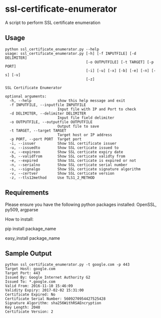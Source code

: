 # ssl-certificate-enumerator
A script to perform SSL certificate enumeration

## Usage

```
python ssl_certificate_enumerator.py --help
usage: ssl_certificate_enumerator.py [-h] [-f INPUTFILE] [-d DELIMITER]
                                     [-o OUTPUTFILE] [-t TARGET] [-p PORT]
                                     [-i] [-u] [-x] [-b] [-e] [-n] [-s] [-v]
                                     [-z]

SSL Certificate Enumerator

optional arguments:
  -h, --help            show this help message and exit
  -f INPUTFILE, --inputfile INPUTFILE
                        Input file with IP and Port to check
  -d DELIMITER, --delimiter DELIMITER
                        Input file field delimiter
  -o OUTPUTFILE, --outputfile OUTPUTFILE
                        Output file to save
  -t TARGET, --target TARGET
                        Target host or IP address
  -p PORT, --port PORT  Target port
  -i, --issuer          Show SSL certificate issuer
  -u, --issuedto        Show SSL certicate issued to
  -x, --expireon        Show SSL certicate expiry date
  -b, --validfrom       Show SSL certicate validty from
  -e, --expired         Show SSL certicate is expired or not
  -n, --serialno        Show SSL certicate serial number
  -s, --signalgo        Show SSL certicate signature algorithm
  -v, --certver         Show SSL certicate version
  -z, --tls12method     Use TLS1_2_METHOD
```

## Requirements

Please ensure you have the following python packages installed: OpenSSL, py509, argparse

How to install:

pip install package_name

easy_install package_name

## Sample Output

```
python ssl_certificate_enumerator.py -t google.com -p 443
Target Host: google.com
Target Port: 443
Issued By: Google Internet Authority G2
Issued To: *.google.com
Valid From: 2016-11-10 15:46:09
Validity Expiry: 2017-02-02 15:31:00
Certificate Expired: No
Certificate Serial Number: 5609270954427525428
Signature Algorithm: sha256WithRSAEncryption
Key Length: 2048
Certificate Version: 2
```
